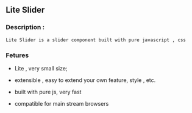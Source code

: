 ## Lite Slider


### Description :
    
    Lite Slider is a slider component built with pure javascript , css 



### Fetures

- Lite , very small size;
    
- extensible , easy to extend your own feature, style , etc.
    
- built with pure js, very fast 

- compatible for main stream browsers 
